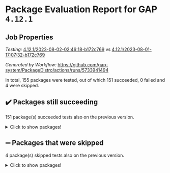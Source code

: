 # Package Evaluation Report for GAP `4.12.1`

## Job Properties

*Testing:* [4.12.1/2023-08-02-02:46:18-b172c769](https://github.com/gap-system/PackageDistro/blob/data/reports/4.12.1/2023-08-02-02:46:18-b172c769) vs [4.12.1/2023-08-01-17:07:32-b172c769](https://github.com/gap-system/PackageDistro/blob/data/reports/4.12.1/2023-08-01-17:07:32-b172c769)

*Generated by Workflow:* https://github.com/gap-system/PackageDistro/actions/runs/5733941494

In total, 155 packages were tested, out of which 151 succeeded, 0 failed and 4 were skipped.

## :heavy_check_mark: Packages still succeeding

151 package(s) succeeded tests also on the previous version.
<details><summary>Click to show packages!</summary>

- 4ti2interface 2023.02-04 [(success)](https://github.com/gap-system/PackageDistro/actions/runs/5733941494/job/15539643712)
- ace 5.6.2 [(success)](https://github.com/gap-system/PackageDistro/actions/runs/5733941494/job/15539643919)
- aclib 1.3.2 [(success)](https://github.com/gap-system/PackageDistro/actions/runs/5733941494/job/15539644039)
- agt 0.3.1 [(success)](https://github.com/gap-system/PackageDistro/actions/runs/5733941494/job/15539644175)
- alnuth 3.2.1 [(success)](https://github.com/gap-system/PackageDistro/actions/runs/5733941494/job/15539644312)
- anupq 3.3.0 [(success)](https://github.com/gap-system/PackageDistro/actions/runs/5733941494/job/15539644432)
- atlasrep 2.1.6 [(success)](https://github.com/gap-system/PackageDistro/actions/runs/5733941494/job/15539644552)
- autodoc 2023.06.19 [(success)](https://github.com/gap-system/PackageDistro/actions/runs/5733941494/job/15539644709)
- automata 1.15 [(success)](https://github.com/gap-system/PackageDistro/actions/runs/5733941494/job/15539644845)
- automgrp 1.3.2 [(success)](https://github.com/gap-system/PackageDistro/actions/runs/5733941494/job/15539644970)
- autpgrp 1.11 [(success)](https://github.com/gap-system/PackageDistro/actions/runs/5733941494/job/15539645137)
- cap 2023.08-03 [(success)](https://github.com/gap-system/PackageDistro/actions/runs/5733941494/job/15539645287)
- caratinterface 2.3.5 [(success)](https://github.com/gap-system/PackageDistro/actions/runs/5733941494/job/15539645442)
- cddinterface 2022.11.01 [(success)](https://github.com/gap-system/PackageDistro/actions/runs/5733941494/job/15539645565)
- circle 1.6.6 [(success)](https://github.com/gap-system/PackageDistro/actions/runs/5733941494/job/15539645689)
- classicpres 1.22 [(success)](https://github.com/gap-system/PackageDistro/actions/runs/5733941494/job/15539645798)
- cohomolo 1.6.11 [(success)](https://github.com/gap-system/PackageDistro/actions/runs/5733941494/job/15539645898)
- congruence 1.2.5 [(success)](https://github.com/gap-system/PackageDistro/actions/runs/5733941494/job/15539646046)
- corelg 1.56 [(success)](https://github.com/gap-system/PackageDistro/actions/runs/5733941494/job/15539646164)
- crime 1.6 [(success)](https://github.com/gap-system/PackageDistro/actions/runs/5733941494/job/15539646279)
- crisp 1.4.6 [(success)](https://github.com/gap-system/PackageDistro/actions/runs/5733941494/job/15539646361)
- crypting 0.10.4 [(success)](https://github.com/gap-system/PackageDistro/actions/runs/5733941494/job/15539646506)
- cryst 4.1.26 [(success)](https://github.com/gap-system/PackageDistro/actions/runs/5733941494/job/15539646613)
- crystcat 1.1.10 [(success)](https://github.com/gap-system/PackageDistro/actions/runs/5733941494/job/15539646751)
- ctbllib 1.3.6 [(success)](https://github.com/gap-system/PackageDistro/actions/runs/5733941494/job/15539646841)
- cubefree 1.19 [(success)](https://github.com/gap-system/PackageDistro/actions/runs/5733941494/job/15539646962)
- curlinterface 2.3.2 [(success)](https://github.com/gap-system/PackageDistro/actions/runs/5733941494/job/15539647081)
- cvec 2.8.1 [(success)](https://github.com/gap-system/PackageDistro/actions/runs/5733941494/job/15539647168)
- datastructures 0.3.0 [(success)](https://github.com/gap-system/PackageDistro/actions/runs/5733941494/job/15539647263)
- deepthought 1.0.6 [(success)](https://github.com/gap-system/PackageDistro/actions/runs/5733941494/job/15539647365)
- design 1.8 [(success)](https://github.com/gap-system/PackageDistro/actions/runs/5733941494/job/15539647470)
- difsets 2.3.1 [(success)](https://github.com/gap-system/PackageDistro/actions/runs/5733941494/job/15539647569)
- digraphs 1.6.2 [(success)](https://github.com/gap-system/PackageDistro/actions/runs/5733941494/job/15539647660)
- edim 1.3.7 [(success)](https://github.com/gap-system/PackageDistro/actions/runs/5733941494/job/15539647767)
- example 4.3.4 [(success)](https://github.com/gap-system/PackageDistro/actions/runs/5733941494/job/15539647889)
- examplesforhomalg 2023.07-01 [(success)](https://github.com/gap-system/PackageDistro/actions/runs/5733941494/job/15539648008)
- factint 1.6.3 [(success)](https://github.com/gap-system/PackageDistro/actions/runs/5733941494/job/15539648114)
- ferret 1.0.9 [(success)](https://github.com/gap-system/PackageDistro/actions/runs/5733941494/job/15539648229)
- fga 1.5.0 [(success)](https://github.com/gap-system/PackageDistro/actions/runs/5733941494/job/15539648339)
- fining 1.5.6 [(success)](https://github.com/gap-system/PackageDistro/actions/runs/5733941494/job/15539648435)
- float 1.0.3 [(success)](https://github.com/gap-system/PackageDistro/actions/runs/5733941494/job/15539648556)
- format 1.4.3 [(success)](https://github.com/gap-system/PackageDistro/actions/runs/5733941494/job/15539648656)
- forms 1.2.9 [(success)](https://github.com/gap-system/PackageDistro/actions/runs/5733941494/job/15539648762)
- fplsa 1.2.6 [(success)](https://github.com/gap-system/PackageDistro/actions/runs/5733941494/job/15539648880)
- fr 2.4.12 [(success)](https://github.com/gap-system/PackageDistro/actions/runs/5733941494/job/15539648983)
- francy 2.0.3 [(success)](https://github.com/gap-system/PackageDistro/actions/runs/5733941494/job/15539649082)
- fwtree 1.3 [(success)](https://github.com/gap-system/PackageDistro/actions/runs/5733941494/job/15539649173)
- gapdoc 1.6.6 [(success)](https://github.com/gap-system/PackageDistro/actions/runs/5733941494/job/15539649282)
- gauss 2023.02-04 [(success)](https://github.com/gap-system/PackageDistro/actions/runs/5733941494/job/15539649377)
- gaussforhomalg 2023.02-04 [(success)](https://github.com/gap-system/PackageDistro/actions/runs/5733941494/job/15539649488)
- gbnp 1.0.5 [(success)](https://github.com/gap-system/PackageDistro/actions/runs/5733941494/job/15539649606)
- generalizedmorphismsforcap 2023.03-01 [(success)](https://github.com/gap-system/PackageDistro/actions/runs/5733941494/job/15539649697)
- genss 1.6.8 [(success)](https://github.com/gap-system/PackageDistro/actions/runs/5733941494/job/15539649785)
- gradedmodules 2023.02-04 [(success)](https://github.com/gap-system/PackageDistro/actions/runs/5733941494/job/15539649910)
- gradedringforhomalg 2023.02-04 [(success)](https://github.com/gap-system/PackageDistro/actions/runs/5733941494/job/15539650007)
- grape 4.9.0 [(success)](https://github.com/gap-system/PackageDistro/actions/runs/5733941494/job/15539650204)
- groupoids 1.73 [(success)](https://github.com/gap-system/PackageDistro/actions/runs/5733941494/job/15539650336)
- grpconst 2.6.4 [(success)](https://github.com/gap-system/PackageDistro/actions/runs/5733941494/job/15539650451)
- guarana 0.96.3 [(success)](https://github.com/gap-system/PackageDistro/actions/runs/5733941494/job/15539650550)
- guava 3.18 [(success)](https://github.com/gap-system/PackageDistro/actions/runs/5733941494/job/15539650655)
- hap 1.57 [(success)](https://github.com/gap-system/PackageDistro/actions/runs/5733941494/job/15539650766)
- hapcryst 0.1.15 [(success)](https://github.com/gap-system/PackageDistro/actions/runs/5733941494/job/15539650864)
- hecke 1.5.3 [(success)](https://github.com/gap-system/PackageDistro/actions/runs/5733941494/job/15539650965)
- help 3.5 [(success)](https://github.com/gap-system/PackageDistro/actions/runs/5733941494/job/15539651064)
- homalg 2023.02-05 [(success)](https://github.com/gap-system/PackageDistro/actions/runs/5733941494/job/15539651147)
- homalgtocas 2023.02-04 [(success)](https://github.com/gap-system/PackageDistro/actions/runs/5733941494/job/15539651254)
- idrel 2.45 [(success)](https://github.com/gap-system/PackageDistro/actions/runs/5733941494/job/15539651379)
- images 1.3.1 [(success)](https://github.com/gap-system/PackageDistro/actions/runs/5733941494/job/15539651502)
- intpic 0.3.0 [(success)](https://github.com/gap-system/PackageDistro/actions/runs/5733941494/job/15539651608)
- io 4.8.1 [(success)](https://github.com/gap-system/PackageDistro/actions/runs/5733941494/job/15539651721)
- io_forhomalg 2023.02-04 [(success)](https://github.com/gap-system/PackageDistro/actions/runs/5733941494/job/15539651819)
- irredsol 1.4.4 [(success)](https://github.com/gap-system/PackageDistro/actions/runs/5733941494/job/15539651914)
- json 2.1.1 [(success)](https://github.com/gap-system/PackageDistro/actions/runs/5733941494/job/15539652035)
- jupyterkernel 1.5.0 [(success)](https://github.com/gap-system/PackageDistro/actions/runs/5733941494/job/15539652150)
- jupyterviz 1.5.6 [(success)](https://github.com/gap-system/PackageDistro/actions/runs/5733941494/job/15539652251)
- kan 1.35 [(success)](https://github.com/gap-system/PackageDistro/actions/runs/5733941494/job/15539652347)
- kbmag 1.5.11 [(success)](https://github.com/gap-system/PackageDistro/actions/runs/5733941494/job/15539652462)
- laguna 3.9.6 [(success)](https://github.com/gap-system/PackageDistro/actions/runs/5733941494/job/15539652574)
- liealgdb 2.2.1 [(success)](https://github.com/gap-system/PackageDistro/actions/runs/5733941494/job/15539652707)
- liepring 2.8 [(success)](https://github.com/gap-system/PackageDistro/actions/runs/5733941494/job/15539652822)
- liering 2.4.2 [(success)](https://github.com/gap-system/PackageDistro/actions/runs/5733941494/job/15539652957)
- linearalgebraforcap 2023.06-02 [(success)](https://github.com/gap-system/PackageDistro/actions/runs/5733941494/job/15539653079)
- localizeringforhomalg 2023.02-04 [(success)](https://github.com/gap-system/PackageDistro/actions/runs/5733941494/job/15539653169)
- loops 3.4.3 [(success)](https://github.com/gap-system/PackageDistro/actions/runs/5733941494/job/15539653280)
- lpres 1.0.3 [(success)](https://github.com/gap-system/PackageDistro/actions/runs/5733941494/job/15539653415)
- majoranaalgebras 1.5.1 [(success)](https://github.com/gap-system/PackageDistro/actions/runs/5733941494/job/15539653540)
- mapclass 1.4.6 [(success)](https://github.com/gap-system/PackageDistro/actions/runs/5733941494/job/15539653648)
- matgrp 0.70 [(success)](https://github.com/gap-system/PackageDistro/actions/runs/5733941494/job/15539653779)
- matricesforhomalg 2023.02-04 [(success)](https://github.com/gap-system/PackageDistro/actions/runs/5733941494/job/15539653895)
- modisom 2.5.4 [(success)](https://github.com/gap-system/PackageDistro/actions/runs/5733941494/job/15539654014)
- modulepresentationsforcap 2023.08-01 [(success)](https://github.com/gap-system/PackageDistro/actions/runs/5733941494/job/15539654161)
- modules 2023.02-04 [(success)](https://github.com/gap-system/PackageDistro/actions/runs/5733941494/job/15539654297)
- monoidalcategories 2023.07-01 [(success)](https://github.com/gap-system/PackageDistro/actions/runs/5733941494/job/15539654425)
- nconvex 2022.09-01 [(success)](https://github.com/gap-system/PackageDistro/actions/runs/5733941494/job/15539654565)
- nilmat 1.4.2 [(success)](https://github.com/gap-system/PackageDistro/actions/runs/5733941494/job/15539654675)
- nock 1.5 [(success)](https://github.com/gap-system/PackageDistro/actions/runs/5733941494/job/15539654781)
- normalizinterface 1.3.6 [(success)](https://github.com/gap-system/PackageDistro/actions/runs/5733941494/job/15539654895)
- nq 2.5.10 [(success)](https://github.com/gap-system/PackageDistro/actions/runs/5733941494/job/15539655022)
- numericalsgps 1.3.1 [(success)](https://github.com/gap-system/PackageDistro/actions/runs/5733941494/job/15539655142)
- openmath 11.5.3 [(success)](https://github.com/gap-system/PackageDistro/actions/runs/5733941494/job/15539655278)
- orb 4.9.0 [(success)](https://github.com/gap-system/PackageDistro/actions/runs/5733941494/job/15539655398)
- packagemanager 1.4.1 [(success)](https://github.com/gap-system/PackageDistro/actions/runs/5733941494/job/15539655538)
- patternclass 2.4.3 [(success)](https://github.com/gap-system/PackageDistro/actions/runs/5733941494/job/15539655665)
- permut 2.0.4 [(success)](https://github.com/gap-system/PackageDistro/actions/runs/5733941494/job/15539655761)
- polenta 1.3.10 [(success)](https://github.com/gap-system/PackageDistro/actions/runs/5733941494/job/15539655874)
- polymaking 0.8.6 [(success)](https://github.com/gap-system/PackageDistro/actions/runs/5733941494/job/15539655982)
- primgrp 3.4.4 [(success)](https://github.com/gap-system/PackageDistro/actions/runs/5733941494/job/15539656097)
- profiling 2.5.4 [(success)](https://github.com/gap-system/PackageDistro/actions/runs/5733941494/job/15539656195)
- qpa 1.34 [(success)](https://github.com/gap-system/PackageDistro/actions/runs/5733941494/job/15539656318)
- quagroup 1.8.3 [(success)](https://github.com/gap-system/PackageDistro/actions/runs/5733941494/job/15539656436)
- radiroot 2.9 [(success)](https://github.com/gap-system/PackageDistro/actions/runs/5733941494/job/15539656562)
- rcwa 4.7.1 [(success)](https://github.com/gap-system/PackageDistro/actions/runs/5733941494/job/15539656679)
- rds 1.8 [(success)](https://github.com/gap-system/PackageDistro/actions/runs/5733941494/job/15539656797)
- recog 1.4.2 [(success)](https://github.com/gap-system/PackageDistro/actions/runs/5733941494/job/15539656946)
- repndecomp 1.3.0 [(success)](https://github.com/gap-system/PackageDistro/actions/runs/5733941494/job/15539657049)
- repsn 3.1.1 [(success)](https://github.com/gap-system/PackageDistro/actions/runs/5733941494/job/15539657150)
- resclasses 4.7.3 [(success)](https://github.com/gap-system/PackageDistro/actions/runs/5733941494/job/15539657270)
- ringsforhomalg 2023.02-05 [(success)](https://github.com/gap-system/PackageDistro/actions/runs/5733941494/job/15539657370)
- sco 2023.02-04 [(success)](https://github.com/gap-system/PackageDistro/actions/runs/5733941494/job/15539657473)
- scscp 2.4.1 [(success)](https://github.com/gap-system/PackageDistro/actions/runs/5733941494/job/15539657593)
- semigroups 5.2.1 [(success)](https://github.com/gap-system/PackageDistro/actions/runs/5733941494/job/15539657722)
- sglppow 2.3 [(success)](https://github.com/gap-system/PackageDistro/actions/runs/5733941494/job/15539657831)
- sgpviz 0.999.5 [(success)](https://github.com/gap-system/PackageDistro/actions/runs/5733941494/job/15539657960)
- simpcomp 2.1.14 [(success)](https://github.com/gap-system/PackageDistro/actions/runs/5733941494/job/15539658076)
- singular 2023.02.09 [(success)](https://github.com/gap-system/PackageDistro/actions/runs/5733941494/job/15539658184)
- sl2reps 1.1 [(success)](https://github.com/gap-system/PackageDistro/actions/runs/5733941494/job/15539658277)
- sla 1.5.3 [(success)](https://github.com/gap-system/PackageDistro/actions/runs/5733941494/job/15539658397)
- smallgrp 1.5.3 [(success)](https://github.com/gap-system/PackageDistro/actions/runs/5733941494/job/15539658519)
- smallsemi 0.6.13 [(success)](https://github.com/gap-system/PackageDistro/actions/runs/5733941494/job/15539658663)
- sonata 2.9.6 [(success)](https://github.com/gap-system/PackageDistro/actions/runs/5733941494/job/15539658804)
- sophus 1.27 [(success)](https://github.com/gap-system/PackageDistro/actions/runs/5733941494/job/15539658934)
- spinsym 1.5.2 [(success)](https://github.com/gap-system/PackageDistro/actions/runs/5733941494/job/15539659045)
- standardff 0.9.4 [(success)](https://github.com/gap-system/PackageDistro/actions/runs/5733941494/job/15539659166)
- symbcompcc 1.3.2 [(success)](https://github.com/gap-system/PackageDistro/actions/runs/5733941494/job/15539659293)
- thelma 1.3 [(success)](https://github.com/gap-system/PackageDistro/actions/runs/5733941494/job/15539659381)
- tomlib 1.2.9 [(success)](https://github.com/gap-system/PackageDistro/actions/runs/5733941494/job/15539659498)
- toolsforhomalg 2023.07-01 [(success)](https://github.com/gap-system/PackageDistro/actions/runs/5733941494/job/15539659686)
- toric 1.9.5 [(success)](https://github.com/gap-system/PackageDistro/actions/runs/5733941494/job/15539659797)
- toricvarieties 2022.07.13 [(success)](https://github.com/gap-system/PackageDistro/actions/runs/5733941494/job/15539659901)
- transgrp 3.6.4 [(success)](https://github.com/gap-system/PackageDistro/actions/runs/5733941494/job/15539660004)
- ugaly 4.1.3 [(success)](https://github.com/gap-system/PackageDistro/actions/runs/5733941494/job/15539660118)
- unipot 1.5 [(success)](https://github.com/gap-system/PackageDistro/actions/runs/5733941494/job/15539660216)
- unitlib 4.2.0 [(success)](https://github.com/gap-system/PackageDistro/actions/runs/5733941494/job/15539660330)
- utils 0.82 [(success)](https://github.com/gap-system/PackageDistro/actions/runs/5733941494/job/15539660460)
- uuid 0.7 [(success)](https://github.com/gap-system/PackageDistro/actions/runs/5733941494/job/15539660576)
- walrus 0.9991 [(success)](https://github.com/gap-system/PackageDistro/actions/runs/5733941494/job/15539660705)
- wedderga 4.10.4 [(success)](https://github.com/gap-system/PackageDistro/actions/runs/5733941494/job/15539660810)
- xmod 2.91 [(success)](https://github.com/gap-system/PackageDistro/actions/runs/5733941494/job/15539660923)
- xmodalg 1.23 [(success)](https://github.com/gap-system/PackageDistro/actions/runs/5733941494/job/15539661031)
- yangbaxter 0.10.3 [(success)](https://github.com/gap-system/PackageDistro/actions/runs/5733941494/job/15539661144)
- zeromqinterface 0.14 [(success)](https://github.com/gap-system/PackageDistro/actions/runs/5733941494/job/15539661262)
</details>

## :heavy_minus_sign: Packages that were skipped

4 package(s) skipped tests also on the previous version.
<details><summary>Click to show packages!</summary>

- browse 1.8.21 [(skipped)](https://github.com/gap-system/PackageDistro/actions/runs/5733941494/job/15539368427)
- itc 1.5.1 [(skipped)](https://github.com/gap-system/PackageDistro/actions/runs/5733941494/job/15539368427)
- polycyclic 2.16 [(skipped)](https://github.com/gap-system/PackageDistro/actions/runs/5733941494/job/15539368427)
- xgap 4.31 [(skipped)](https://github.com/gap-system/PackageDistro/actions/runs/5733941494/job/15539368427)
</details>

